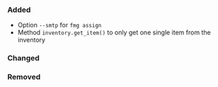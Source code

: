 ### Added

- Option `--smtp` for `fmg assign`
- Method `inventory.get_item()` to only get one single item from the inventory

### Changed

### Removed

